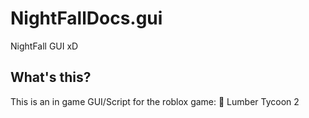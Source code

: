 # NightFallDocs.gui
NightFall GUI
xD

## What's this?
This is an in game GUI/Script for the roblox game: 🌳 Lumber Tycoon 2
